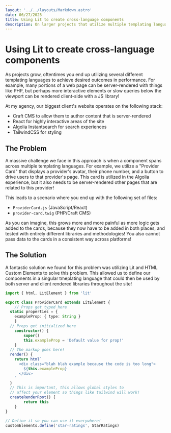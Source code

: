 ```yaml
---
layout: '../../layouts/Markdown.astro'
date: 06/27/2025
title: Using Lit to create cross-language components
description: On larger projects that utilize multiple templating languages to accomplish server-side and client-side rendering, using lit to create custom html elements can solve your problems.
---
```


# Using Lit to create cross-language components

As projects grow, oftentimes you end up utilizing several different templating languages to achieve desired outcomes in performance. For example, many portions of a web page can be server-rendered with things like PHP, but perhaps more interactive elements or slow queries below the viewport can be rendered client-side with a JS library!

At my agency, our biggest client's website operates on the following stack:

- Craft CMS to allow them to author content that is server-rendered
- React for highly interactive areas of the site
- Algolia Instantsearch for search experiences
- TailwindCSS for styling

## The Problem

A massive challenge we face in this approach is when a component spans across multiple templating languages. For example, we utilize a "Provider Card" that displays a provider's avatar, their phone number, and a button to drive users to that provider's page. This card is utilized in the Algolia experience, but it also needs to be server-rendered other pages that are related to this provider!

This leads to a scenario where you end up with the following set of files:
- `ProviderCard.js` (JavaScript/React)
- `provider-card.twig` (PHP/Craft CMS)

As you can imagine, this grows more and more painful as more logic gets added to the cards, because they now have to be added in both places, and tested with entirely different libraries and methodologies! You also cannot pass data to the cards in a consistent way across platforms!

## The Solution

A fantastic solution we found for this problem was utilizing Lit and HTML Custom Elements to solve this problem. This allowed us to define our components in a singular tmeplating language that could then be used by both server and client rendered libraries throughout the site!

```ts
import { html, LitElement } from 'lit'

export class ProviderCard extends LitElement {
	// Props get typed here
  static properties = {
    exampleProp: { type: String }
	}
  // Props get initialized here
	constructor() {
		super()
		this.exampleProp = 'Default value for prop!'
	}
  // The markup goes here!
  render() {
    return html`
      <div class="blah blah example because the code is too long">
        ${this.exampleProp}
      </div>
    `
  }
  // This is important, this allows global styles to
  // affect your element so things like tailwind will work!
  createRenderRoot() {
		return this
	}
}

// Define it so you can use it everywhere!
customElements.define('star-ratings', StarRatings)
```

